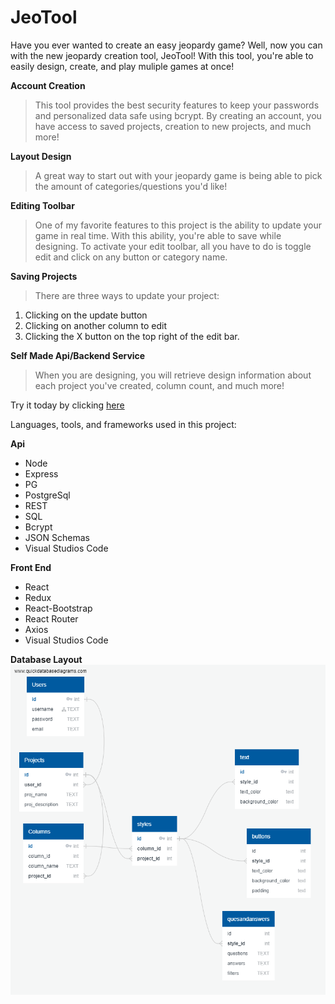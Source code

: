 # JeoTool

Have you ever wanted to create an easy jeopardy game? Well, now you can with the new jeopardy creation tool, JeoTool! With this tool, you're able to easily design, create, and play muliple games at once!

**Account Creation**

> This tool provides the best security features to keep your passwords and personalized data safe using bcrypt. By creating an account, you have access to saved projects, creation to new projects, and much more!

**Layout Design**

> A great way to start out with your jeopardy game is being able to pick the amount of categories/questions you'd like!

**Editing Toolbar**

> One of my favorite features to this project is the ability to update your game in real time. With this ability, you're able to save while designing. To activate your edit toolbar, all you have to do is toggle edit and click on any button or category name.

**Saving Projects**

> There are three ways to update your project:

1. Clicking on the update button
2. Clicking on another column to edit
3. Clicking the X button on the top right of the edit bar.

**Self Made Api/Backend Service**

> When you are designing, you will retrieve design information about each project you've created, column count, and much more!

Try it today by clicking [here](https://ameads21.github.io/Jeopardy-Tool-Frontend/)

Languages, tools, and frameworks used in this project:

**Api**

- Node
- Express
- PG
- PostgreSql
- REST
- SQL
- Bcrypt
- JSON Schemas
- Visual Studios Code

**Front End**

- React
- Redux
- React-Bootstrap
- React Router
- Axios
- Visual Studios Code

**Database Layout**
![Design of Database](/DBDesign.png)
